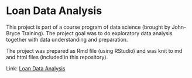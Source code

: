 # Loan Data Analysis
This project is part of a course program of data science (brought by John-Bryce Training).
The project goal was to do exploratory data analysis together with data understanding and preparation.

The project was prepared as Rmd file (using RStudio) and was knit to md and html files (included in this repository).

Link:
[Loan Data Analysis](LoanDataAnalysis.md)
